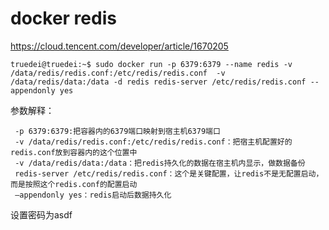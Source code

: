 # docker redis

https://cloud.tencent.com/developer/article/1670205

```shell
truedei@truedei:~$ sudo docker run -p 6379:6379 --name redis -v /data/redis/redis.conf:/etc/redis/redis.conf  -v /data/redis/data:/data -d redis redis-server /etc/redis/redis.conf --appendonly yes

```

参数解释：

     -p 6379:6379:把容器内的6379端口映射到宿主机6379端口
     -v /data/redis/redis.conf:/etc/redis/redis.conf：把宿主机配置好的redis.conf放到容器内的这个位置中
     -v /data/redis/data:/data：把redis持久化的数据在宿主机内显示，做数据备份
     redis-server /etc/redis/redis.conf：这个是关键配置，让redis不是无配置启动，而是按照这个redis.conf的配置启动
     –appendonly yes：redis启动后数据持久化

设置密码为asdf
